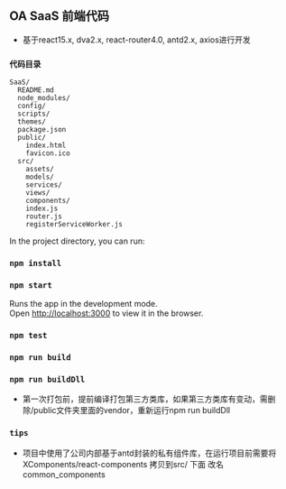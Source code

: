 

## OA SaaS  前端代码
* 基于react15.x, dva2.x, react-router4.0, antd2.x, axios进行开发

### `代码目录`

```
SaaS/
  README.md
  node_modules/
  config/
  scripts/
  themes/
  package.json
  public/
    index.html
    favicon.ico
  src/
    assets/
    models/
    services/
    views/
    components/
    index.js
    router.js
    registerServiceWorker.js

```



In the project directory, you can run:

### `npm install`

### `npm start`

Runs the app in the development mode.<br>
Open [http://localhost:3000](http://localhost:3000) to view it in the browser.


### `npm test`


### `npm run build`

### `npm run buildDll`
* 第一次打包前，提前编译打包第三方类库，如果第三方类库有变动，需删除/public文件夹里面的vendor，重新运行npm run buildDll

### `tips`
* 项目中使用了公司内部基于antd封装的私有组件库，在运行项目前需要将 XComponents/react-components 拷贝到src/ 下面 改名common_components















